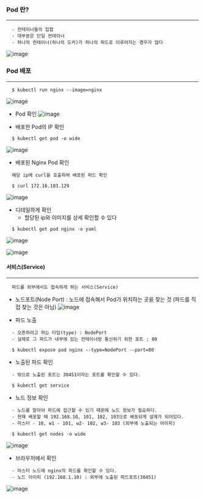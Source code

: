### Pod 란?
---
```
  - 컨테이너들의 집합
  - 대부분은 단일 컨테이너
  - 하나의 컨테이너(하나의 도커)가 하나의 파드로 이루어지는 경우가 많다
```
![image](https://user-images.githubusercontent.com/76584547/130196633-da1dd5fa-8517-4e87-9728-4bed1a915fe9.png)


### Pod 배포
---
```shell
  $ kubectl run nginx --image=nginx
```
![image](https://user-images.githubusercontent.com/76584547/130197026-012e638a-8997-4c39-bfff-e0c2f7cc8bae.png)

+ Pod 확인
![image](https://user-images.githubusercontent.com/76584547/130197108-72703ebc-7cdd-40f6-aa60-1fb26c8c6bec.png)

+ 배포한 Pod의 IP 확인
```shell
  $ kubectl get pod -o wide
```
![image](https://user-images.githubusercontent.com/76584547/130197711-d48635de-fd5c-4db4-bfb7-80b27cd61eca.png)

+ 배포된 Nginx Pod 확인
```shell
  해당 ip에 curl을 호출하여 배포된 파드 확인

  $ curl 172.16.103.129
```
![image](https://user-images.githubusercontent.com/76584547/130197944-bda4bd19-1f4c-4d88-8409-4f77b9d9798c.png)

+ 디테일하게 확인
  + 할당된 ip와 이미지를 상세 확인할 수 있다 
```shell
  $ kubectl get pod nginx -o yaml
```
![image](https://user-images.githubusercontent.com/76584547/130198791-92299401-020c-49ef-8356-8c1f08f0e810.png)

![image](https://user-images.githubusercontent.com/76584547/130198820-10870622-782a-424c-b0a9-51b08ff4cffc.png)


#### 서비스(Service)
----
```
  파드를 외부에서도 접속하게 하는 서비스(Service)
```
+ 노드포트(Node Port) : 노드에 접속해서 Pod가 위치하는 곳을 찾는 것 (파드를 직접 찾는 것은 아님)
![image](https://user-images.githubusercontent.com/76584547/130311468-1c5e0171-b1df-4545-8794-25df8cc0ed01.png)

+ 파드 노출
```shell
  - 오픈하려고 하는 타입(type) : NodePort
  - 실제로 그 파드가 내부에 있는 컨테이너랑 통신하기 위한 포트 : 80
  
  $ kubectl expose pod nginx --type=NodePort --port=80
```

+ 노출된 파드 확인 
```shell
  - 밖으로 노출된 포트는 30451이라는 포트를 확인할 수 있다.
  
  $ kubectl get service
```

+ 노드 정보 확인
```shell
  - 노드를 알아야 파드에 접근할 수 있기 때문에 노드 정보가 필요하다.
  - 현재 배포할 때 192.168.10, 101, 102, 103으로 배포되게 설계가 되어있다. 
  - 마스터 - 10, w1 - 101, w2- 102, w3- 103 (외부에 노출되는 아이피)
  
  $ kubectl get nodes -o wide
```
![image](https://user-images.githubusercontent.com/76584547/130311677-e553447c-90a0-4dd3-8bc4-2f5e0e112fa0.png)


+ 브라우저에서 확인
```
  - 마스터 노드에 nginx의 파드를 확인할 수 있다.
  - 노드 아이피 (192.168.1.10) : 외부에 노출된 파드포트(30451)
```
![image](https://user-images.githubusercontent.com/76584547/130311783-ad658071-0c1b-4f5d-b9da-b31076f4434c.png)


